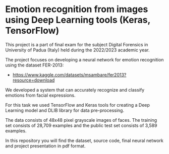 # Emotion recognition from images using Deep Learning tools (Keras, TensorFlow)

This project is a part of final exam for the subject Digital Forensics in University of Padua (Italy) held during the 2022/2023 academic year.

The project focuses on developing a neural network for emotion recognition using the dataset FER-2013:
- https://www.kaggle.com/datasets/msambare/fer2013?resource=download

We developed a system that can accurately recognize and classify emotions from facial expressions.

For this task we used TensorFlow and Keras tools for creating a Deep Learning model and DLIB library for data pre-processing.

The data consists of 48x48 pixel grayscale images of faces. 
The training set consists of 28,709 examples and the public test set consists of 3,589 examples.

In this repository you will find the dataset, source code, final neural network and project presentation in pdf format.
